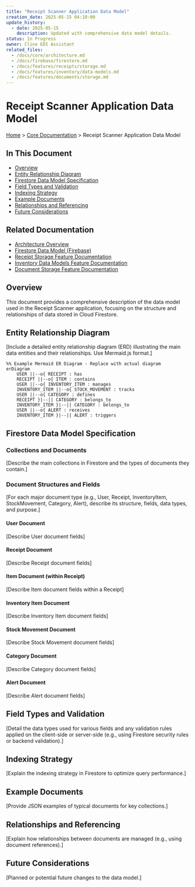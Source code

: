 ```yaml
---
title: "Receipt Scanner Application Data Model"
creation_date: 2025-05-15 04:10:00
update_history:
  - date: 2025-05-15
    description: Updated with comprehensive data model details.
status: In Progress
owner: Cline EDI Assistant
related_files:
  - /docs/core/architecture.md
  - /docs/firebase/firestore.md
  - /docs/features/receipts/storage.md
  - /docs/features/inventory/data-models.md
  - /docs/features/documents/storage.md
---
```


# Receipt Scanner Application Data Model

[Home](/docs) > [Core Documentation](/docs/core) > Receipt Scanner Application Data Model

## In This Document
- [Overview](#overview)
- [Entity Relationship Diagram](#entity-relationship-diagram)
- [Firestore Data Model Specification](#firestore-data-model-specification)
- [Field Types and Validation](#field-types-and-validation)
- [Indexing Strategy](#indexing-strategy)
- [Example Documents](#example-documents)
- [Relationships and Referencing](#relationships-and-referencing)
- [Future Considerations](#future-considerations)

## Related Documentation
- [Architecture Overview](../core/architecture.md)
- [Firestore Data Model (Firebase)](../firebase/firestore.md)
- [Receipt Storage Feature Documentation](../../features/receipts/storage.md)
- [Inventory Data Models Feature Documentation](../../features/inventory/data-models.md)
- [Document Storage Feature Documentation](../../features/documents/storage.md)

## Overview

This document provides a comprehensive description of the data model used in the Receipt Scanner application, focusing on the structure and relationships of data stored in Cloud Firestore.

## Entity Relationship Diagram

[Include a detailed entity relationship diagram (ERD) illustrating the main data entities and their relationships. Use Mermaid.js format.]

```mermaid
%% Example Mermaid ER Diagram - Replace with actual diagram
erDiagram
    USER ||--o{ RECEIPT : has
    RECEIPT ||--o{ ITEM : contains
    USER ||--o{ INVENTORY_ITEM : manages
    INVENTORY_ITEM ||--o{ STOCK_MOVEMENT : tracks
    USER ||--o{ CATEGORY : defines
    RECEIPT }|--|| CATEGORY : belongs_to
    INVENTORY_ITEM }|--|| CATEGORY : belongs_to
    USER ||--o{ ALERT : receives
    INVENTORY_ITEM }|--|| ALERT : triggers
```

## Firestore Data Model Specification

### Collections and Documents

[Describe the main collections in Firestore and the types of documents they contain.]

### Document Structures and Fields

[For each major document type (e.g., User, Receipt, InventoryItem, StockMovement, Category, Alert), describe its structure, fields, data types, and purpose.]

#### User Document

[Describe User document fields]

#### Receipt Document

[Describe Receipt document fields]

#### Item Document (within Receipt)

[Describe Item document fields within a Receipt]

#### Inventory Item Document

[Describe Inventory Item document fields]

#### Stock Movement Document

[Describe Stock Movement document fields]

#### Category Document

[Describe Category document fields]

#### Alert Document

[Describe Alert document fields]

## Field Types and Validation

[Detail the data types used for various fields and any validation rules applied on the client-side or server-side (e.g., using Firestore security rules or backend validation).]

## Indexing Strategy

[Explain the indexing strategy in Firestore to optimize query performance.]

## Example Documents

[Provide JSON examples of typical documents for key collections.]

## Relationships and Referencing

[Explain how relationships between documents are managed (e.g., using document references).]

## Future Considerations

[Planned or potential future changes to the data model.]
